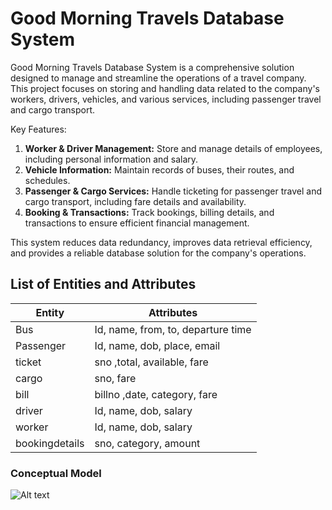 # Good Morning Travels Database System


Good Morning Travels Database System is a comprehensive solution designed to manage and streamline the operations of a travel company. This project focuses on storing and handling data related to the company's workers, drivers, vehicles, and various services, including passenger travel and cargo transport.

Key Features:
1. **Worker & Driver Management:** Store and manage details of employees, including personal information and salary.
2. **Vehicle Information:** Maintain records of buses, their routes, and schedules.
3. **Passenger & Cargo Services:** Handle ticketing for passenger travel and cargo transport, including fare details and availability.
4. **Booking & Transactions:** Track bookings, billing details, and transactions to ensure efficient financial management.

This system reduces data redundancy, improves data retrieval efficiency, and provides a reliable database solution for the company's operations.



## List of Entities and Attributes ##

Entity  | Attributes
------------- | -------------
Bus  | Id, name, from, to, departure time
Passenger  | Id, name, dob, place, email
ticket | sno ,total, available, fare
cargo | sno, fare
bill | billno ,date, category, fare
driver | Id, name, dob, salary
worker | Id, name, dob, salary
bookingdetails | sno, category, amount



### Conceptual Model ###

![Alt text](image_url)



